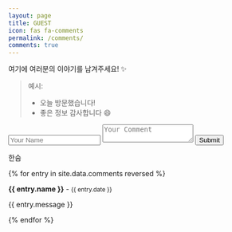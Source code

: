 ```yaml
---
layout: page
title: GUEST
icon: fas fa-comments
permalink: /comments/
comments: true
---
```


여기에 여러분의 이야기를 남겨주세요! ✨

> 예시:
> - 오늘 방문했습니다!
> - 좋은 정보 감사합니다 😄

<form method="POST" action="https://comment-w-guestbook.lanitoous.workers.dev/api/handle/form">
  <input type="text" name="fields[name]" placeholder="Your Name" required>
  <textarea name="fields[message]" placeholder="Your Comment" required></textarea>
  <button type="submit">Submit</button>
</form>

<dr/>
한숨
<dr/>

{% for entry in site.data.comments reversed %}
  <div class="comment-entry">
    <strong>{{ entry.name }}</strong> - <small>{{ entry.date }}</small>
    <p>{{ entry.message }}</p>
  </div>
{% endfor %}

